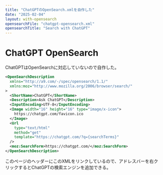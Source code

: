 ```yaml
---
title: "ChatGPTのOpenSearch.xmlを自作した"
date: "2025-02-04"
layout: with-opensearch
opensearchFile: "chatgpt-opensearch.xml"
opensearchTitle: "Search with ChatGPT"
---
```


# ChatGPT OpenSearch

ChatGPTはOpenSearchに対応していないので自作した。

```xml
<OpenSearchDescription
  xmlns="http://a9.com/-/spec/opensearch/1.1/"
  xmlns:moz="http://www.mozilla.org/2006/browser/search/"
>
  <ShortName>ChatGPT</ShortName>
  <Description>Ask ChatGPT</Description>
  <InputEncoding>UTF-8</InputEncoding>
  <Image width="16" height="16" type="image/x-icon">
    https://chatgpt.com/favicon.ico
  </Image>
  <Url
    type="text/html"
    method="get"
    template="https://chatgpt.com/?q={searchTerms}"
  />
  <moz:SearchForm>https://chatgpt.com/</moz:SearchForm>
</OpenSearchDescription>
```

このページのヘッダーにこのXMLをリンクしているので、アドレスバーを右クリックするとChatGPTの検索エンジンを追加できる。
